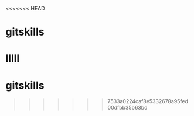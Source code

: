 <<<<<<< HEAD
# gitskills

lllll
=======
# gitskills
>>>>>>> 7533a0224caf8e5332678a95fed00dfbb35b63bd
